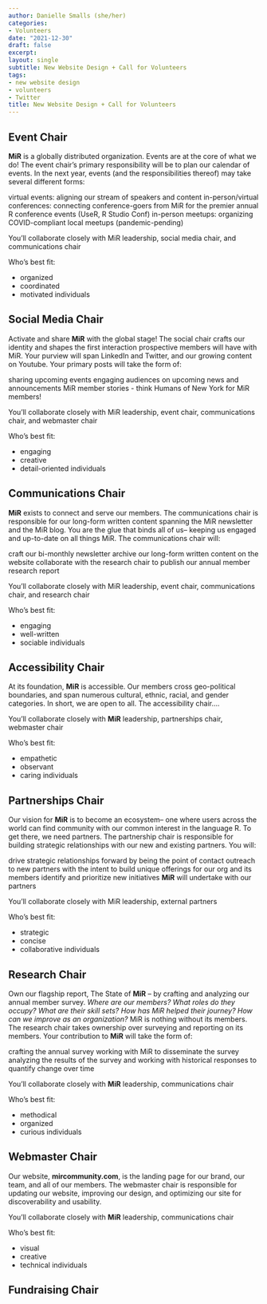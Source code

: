 ```yaml
---
author: Danielle Smalls (she/her)
categories:
- Volunteers
date: "2021-12-30"
draft: false
excerpt:
layout: single
subtitle: New Website Design + Call for Volunteers
tags:
- new website design
- volunteers
- Twitter
title: New Website Design + Call for Volunteers
---
```


## Event Chair 

**MiR** is a globally distributed organization. Events are at the core of what we do! The event chair’s primary responsibility will be to plan our calendar of events. In the next year, events (and the responsibilities thereof) may take several different forms:

virtual events: aligning our stream of speakers and content
in-person/virtual conferences: connecting conference-goers from MiR for the premier annual R conference events (UseR, R Studio Conf)
in-person meetups: organizing COVID-compliant local meetups (pandemic-pending)

You’ll collaborate closely with MiR leadership, social media chair, and communications chair 

Who’s best fit:  
- organized 
- coordinated
- motivated individuals



## Social Media Chair 

Activate and share **MiR** with the global stage! The social chair crafts our identity and shapes the first interaction prospective members will have with MiR. Your purview will span LinkedIn and Twitter, and our growing content on Youtube. Your primary posts will take the form of: 

sharing upcoming events
engaging audiences on upcoming news and announcements
MiR member stories - think Humans of New York for MiR members!

You’ll collaborate closely with MiR leadership, event chair, communications chair, and webmaster chair

Who’s best fit:  
- engaging
- creative
- detail-oriented individuals






## Communications Chair 

**MiR** exists to connect and serve our members. The communications chair is responsible for our long-form written content spanning the MiR newsletter and the MiR blog. You are the glue that binds all of us– keeping us engaged and up-to-date on all things MiR. The communications chair will:

craft our bi-monthly newsletter 
archive our long-form written content on the website
collaborate with the research chair to publish our annual member research report

You’ll collaborate closely with MiR leadership, event chair, communications chair, and research chair

Who’s best fit: 
- engaging
- well-written
- sociable individuals




## Accessibility Chair

At its foundation, **MiR** is accessible. Our members cross geo-political boundaries, and span numerous cultural, ethnic, racial, and gender  categories. In short, we are open to all. The accessibility chair….


You’ll collaborate closely with **MiR** leadership, partnerships chair, webmaster chair

Who’s best fit: 
- empathetic
- observant
- caring individuals





## Partnerships Chair

Our vision for **MiR** is to become an ecosystem– one where users across the world can find community with our common interest in the language R. To get there, we need partners. The partnership chair is responsible for building strategic relationships with our new and existing partners. You will: 

drive strategic relationships forward by being the point of contact
outreach to new partners with the intent to build unique offerings for our org and its members
identify and prioritize new initiatives **MiR** will undertake with our partners 

You’ll collaborate closely with MiR leadership, external partners

Who’s best fit: 
- strategic
- concise
- collaborative individuals







## Research Chair

Own our flagship report, The State of **MiR** – by crafting and analyzing our annual member survey. *Where are our members? What roles do they occupy? What are their skill sets? How has MiR helped their journey? How can we improve as an organization?* MiR is nothing without its members. The research chair takes ownership over surveying and reporting on its members. Your contribution to **MiR** will take the form of: 

crafting the annual survey 
working with MiR to disseminate the survey
analyzing the results of the survey and working with historical responses to quantify change over time

You’ll collaborate closely with **MiR** leadership, communications chair

Who’s best fit: 
- methodical
- organized
- curious individuals




## Webmaster Chair

Our website, **mircommunity.com**, is the landing page for our brand, our team, and all of our members. The webmaster chair is responsible for updating our website, improving our design, and optimizing our site for discoverability and usability. 

You’ll collaborate closely with **MiR** leadership, communications chair

Who’s best fit: 
- visual
- creative
- technical individuals



## Fundraising Chair 



